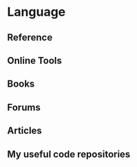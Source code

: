 # Language

## Reference

## Online Tools

## Books

## Forums

## Articles

## My useful code repositories
